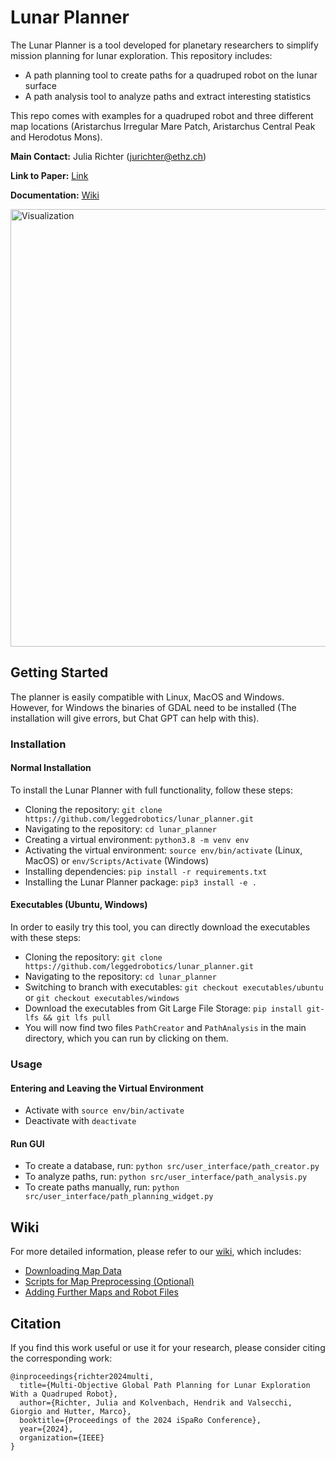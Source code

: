 # Lunar Planner

The Lunar Planner is a tool developed for planetary researchers to simplify mission planning for lunar exploration. This repository includes:

* A path planning tool to create paths for a quadruped robot on the lunar surface
* A path analysis tool to analyze paths and extract interesting statistics

This repo comes with examples for a quadruped robot and three different map locations (Aristarchus Irregular Mare Patch, Aristarchus Central Peak and Herodotus Mons).

**Main Contact:** Julia Richter ([jurichter@ethz.ch](mailto:jurichter@ethz.ch?subject=[GitHub:LunarPlanner]))

**Link to Paper:** [Link](https://www.research-collection.ethz.ch/handle/20.500.11850/679580)

**Documentation:** [Wiki](https://github.com/leggedrobotics/lunar_planner/wiki)

<img src="images/viz.gif" alt="Visualization" width="700">

## Getting Started

The planner is easily compatible with Linux, MacOS and Windows. However, for Windows the binaries of GDAL need to be installed (The installation will give errors, but Chat GPT can help with this).

### Installation 

#### Normal Installation

To install the Lunar Planner with full functionality, follow these steps:

* Cloning the repository: `git clone https://github.com/leggedrobotics/lunar_planner.git`
* Navigating to the repository: `cd lunar_planner`
* Creating a virtual environment: `python3.8 -m venv env`
* Activating the virtual environment: `source env/bin/activate` (Linux, MacOS) or `env/Scripts/Activate` (Windows)
* Installing dependencies: `pip install -r requirements.txt`
* Installing the Lunar Planner package: `pip3 install -e .`

#### Executables (Ubuntu, Windows)

In order to easily try this tool, you can directly download the executables with these steps:

* Cloning the repository: `git clone https://github.com/leggedrobotics/lunar_planner.git`
* Navigating to the repository: `cd lunar_planner`
* Switching to branch with executables: `git checkout executables/ubuntu` or `git checkout executables/windows`
* Download the executables from Git Large File Storage: `pip install git-lfs && git lfs pull`
* You will now find two files `PathCreator` and `PathAnalysis` in the main directory, which you can run by clicking on them. 

### Usage

#### Entering and Leaving the Virtual Environment

* Activate with `source env/bin/activate`
* Deactivate with `deactivate`

#### Run GUI

* To create a database, run: `python src/user_interface/path_creator.py`
* To analyze paths, run: `python src/user_interface/path_analysis.py`
* To create paths manually, run: `python src/user_interface/path_planning_widget.py`

## Wiki

For more detailed information, please refer to our [wiki](https://github.com/leggedrobotics/lunar_planner/wiki), which includes:

* [Downloading Map Data](https://github.com/leggedrobotics/lunar_planner/wiki/Downloading-Map-Data)
* [Scripts for Map Preprocessing (Optional)](https://github.com/leggedrobotics/lunar_planner/wiki/Scripts-for-Map-Preprocessing-(Optional))
* [Adding Further Maps and Robot Files](https://github.com/leggedrobotics/lunar_planner/wiki/Adding-Further-Maps-and-Robot-Files)

## Citation

If you find this work useful or use it for your research, please consider citing the corresponding work:

```
@inproceedings{richter2024multi,
  title={Multi-Objective Global Path Planning for Lunar Exploration With a Quadruped Robot},
  author={Richter, Julia and Kolvenbach, Hendrik and Valsecchi, Giorgio and Hutter, Marco},
  booktitle={Proceedings of the 2024 iSpaRo Conference},
  year={2024},
  organization={IEEE}
}
```
